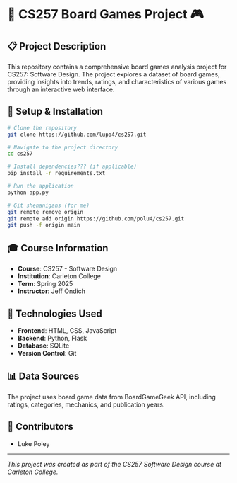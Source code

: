 # 🎲 CS257 Board Games Project 🎮

## 📋 Project Description

This repository contains a comprehensive board games analysis project for CS257: Software Design. The project explores a dataset of board games, providing insights into trends, ratings, and characteristics of various games through an interactive web interface.

## 🚀 Setup & Installation

```bash
# Clone the repository
git clone https://github.com/lupo4/cs257.git

# Navigate to the project directory
cd cs257

# Install dependencies??? (if applicable)
pip install -r requirements.txt

# Run the application
python app.py

# Git shenanigans (for me)
git remote remove origin
git remote add origin https://github.com/polu4/cs257.git
git push -f origin main
```

## 🎓 Course Information

- **Course**: CS257 - Software Design
- **Institution**: Carleton College
- **Term**: Spring 2025
- **Instructor**: Jeff Ondich

## 🔧 Technologies Used

- **Frontend**: HTML, CSS, JavaScript
- **Backend**: Python, Flask
- **Database**: SQLite
- **Version Control**: Git

## 📊 Data Sources

The project uses board game data from BoardGameGeek API, including ratings, categories, mechanics, and publication years.

## 👥 Contributors

- Luke Poley

---

*This project was created as part of the CS257 Software Design course at Carleton College.*
